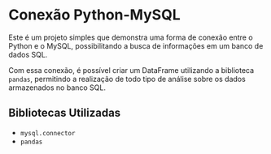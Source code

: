 # Conexão Python-MySQL

Este é um projeto simples que demonstra uma forma de conexão entre o Python e o MySQL, possibilitando a busca de informações em um banco de dados SQL.

Com essa conexão, é possível criar um DataFrame utilizando a biblioteca `pandas`, permitindo a realização de todo tipo de análise sobre os dados armazenados no banco SQL.

## Bibliotecas Utilizadas

- `mysql.connector`
- `pandas`
